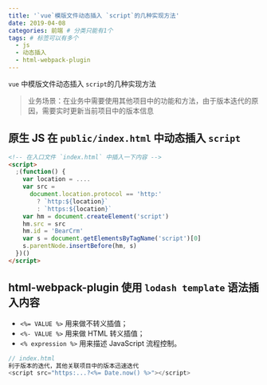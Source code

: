 ```yaml
---
title: '`vue`模版文件动态插入 `script`的几种实现方法'
date: 2019-04-08
categories: 前端 # 分类只能有1个
tags: # 标签可以有多个
  - js
  - 动态插入
  - html-webpack-plugin
---
```


`vue` 中模版文件动态插入 `script`的几种实现方法

> 业务场景：在业务中需要使用其他项目中的功能和方法，由于版本迭代的原因，需要实时更新当前项目中的版本信息

## 原生 JS 在 `public/index.html` 中动态插入 `script`

```html
<!-- 在入口文件 `index.html` 中插入一下内容 -->
<script>
  ;(function() {
    var location = ....
    var src =
      document.location.protocol == 'http:'
        ? `http:${location}`
        : `https:${location}`
    var hm = document.createElement('script')
    hm.src = src
    hm.id = 'BearCrm'
    var s = document.getElementsByTagName('script')[0]
    s.parentNode.insertBefore(hm, s)
  })()
</script>
```

## html-webpack-plugin 使用 `lodash template` 语法插入内容

- `<%= VALUE %>` 用来做不转义插值；
- `<%- VALUE %>` 用来做 HTML 转义插值；
- `<% expression %>` 用来描述 JavaScript 流程控制。

```js
// index.html
利于版本的迭代，其他关联项目中的版本迅速迭代
<script src="https:...?<%= Date.now() %>"></script>
```

